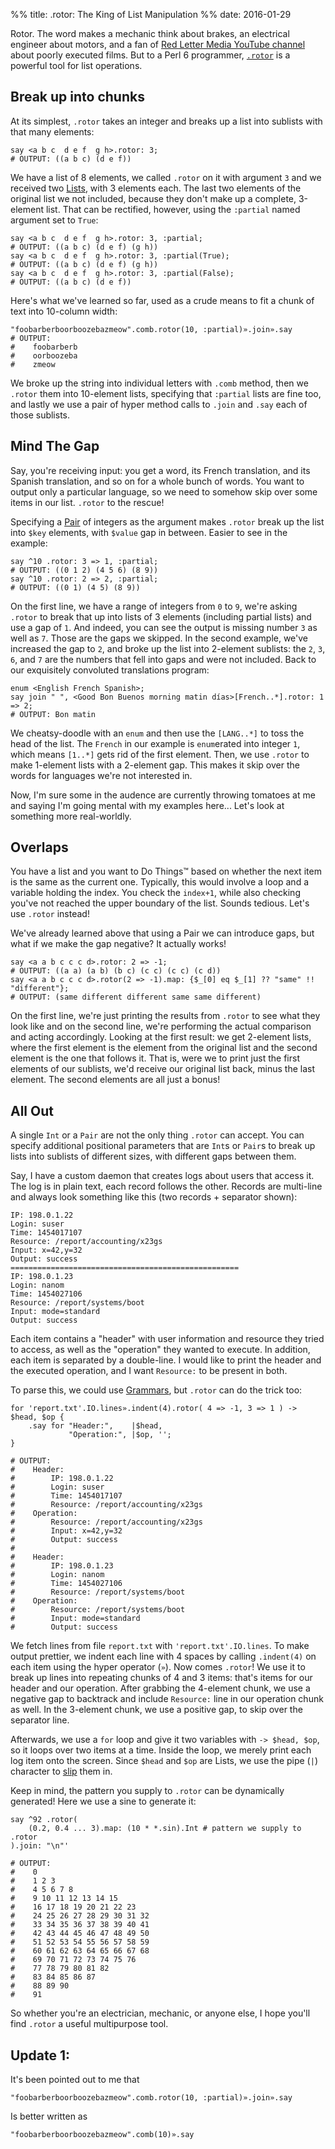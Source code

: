 %% title: .rotor: The King of List Manipulation
%% date: 2016-01-29

Rotor. The word makes a mechanic think about brakes, an electrical engineer about motors, and a fan of [Red Letter Media YouTube channel](https://www.youtube.com/watch?v=s76vZATqLrE) about poorly executed films. But to a Perl 6 programmer, [`.rotor`](http://docs.perl6.org/routine/rotor) is a powerful tool for list operations.

## Break up into chunks

At its simplest, `.rotor` takes an integer and breaks up a list into sublists with that many elements:

    say <a b c  d e f  g h>.rotor: 3;
    # OUTPUT: ((a b c) (d e f))

We have a list of 8 elements, we called `.rotor` on it with argument `3` and we received two [Lists](http://docs.perl6.org/type/List), with 3 elements each. The last two elements of the original list we
not included, because they don't make up a complete, 3-element list. That can be rectified, however, using
the `:partial` named argument set to `True`:

    say <a b c  d e f  g h>.rotor: 3, :partial;
    # OUTPUT: ((a b c) (d e f) (g h))
    say <a b c  d e f  g h>.rotor: 3, :partial(True);
    # OUTPUT: ((a b c) (d e f) (g h))
    say <a b c  d e f  g h>.rotor: 3, :partial(False);
    # OUTPUT: ((a b c) (d e f))

Here's what we've learned so far, used as a crude means to fit a chunk of text into 10-column width:

    "foobarberboorboozebazmeow".comb.rotor(10, :partial)».join».say
    # OUTPUT:
    #    foobarberb
    #    oorboozeba
    #    zmeow

We broke up the string into individual letters with `.comb` method, then we `.rotor` them into 10-element lists,
specifying that `:partial` lists are fine too, and lastly we use a pair of hyper method calls to `.join` and `.say` each of those sublists.

## Mind The Gap

Say, you're receiving input: you get a word, its French translation, and its Spanish translation, and so on for a whole bunch of words. You want to output only a particular language, so we need to somehow skip over some items in our list. `.rotor` to the rescue!

Specifying a [Pair](http://docs.perl6.org/type/Pair) of integers as the argument makes `.rotor` break up the list into `$key` elements, with `$value` gap in between. Easier to see in the example:

    say ^10 .rotor: 3 => 1, :partial;
    # OUTPUT: ((0 1 2) (4 5 6) (8 9))
    say ^10 .rotor: 2 => 2, :partial;
    # OUTPUT: ((0 1) (4 5) (8 9))

On the first line, we have a range of integers from `0` to `9`, we're asking `.rotor` to break that up into lists
of 3 elements (including partial lists) and use a gap of `1`. And indeed, you can see the output is missing number
`3` as well as `7`. Those are the gaps we skipped. In the second example, we've increased the gap to `2`, and broke
up the list into 2-element sublists: the `2`, `3`, `6`, and `7` are the numbers that fell into gaps and were not included. Back to our exquisitely convoluted translations program:

    enum <English French Spanish>;
    say join " ", <Good Bon Buenos morning matin días>[French..*].rotor: 1 => 2;
    # OUTPUT: Bon matin

We cheatsy-doodle with an `enum` and then use the `[LANG..*]` to toss the head of the list. The `French` in our
example is `enum`erated into integer `1`, which means `[1..*]` gets rid of the first element. Then, we use `.rotor` to make
1-element lists with a 2-element gap. This makes it skip over the words for languages we're not interested in.

Now, I'm sure some in the audence are currently throwing tomatoes at me and saying I'm going mental with my examples here... Let's look at something more real-worldly.

## Overlaps

You have a list and you want to Do Things™ based on whether the next item is the same as the current one. Typically,
this would involve a loop and a variable holding the index. You check the `index+1`, while also checking you've
not reached the upper boundary of the list. Sounds tedious. Let's use `.rotor` instead!

We've already learned above that using a Pair we can introduce gaps, but what if we make the gap negative? It actually works!

    say <a a b c c c d>.rotor: 2 => -1;
    # OUTPUT: ((a a) (a b) (b c) (c c) (c c) (c d))
    say <a a b c c c d>.rotor(2 => -1).map: {$_[0] eq $_[1] ?? "same" !! "different"};
    # OUTPUT: (same different different same same different)

On the first line, we're just printing the results from `.rotor` to see what they look like and on the second line,
we're performing the actual comparison and acting accordingly. Looking at the first result: we get 2-element lists,
where the first element is the element from the original list and the second element is the one that follows it. That
is, were we to print just the first elements of our sublists, we'd receive our original list back, minus the last element. The second elements are all just a bonus!

## All Out

A single `Int` or a `Pair` are not the only thing `.rotor` can accept. You can specify additional positional parameters that are `Int`s or `Pair`s to break up lists into sublists of different sizes, with different gaps between
them.

Say, I have a custom daemon that creates logs about users that access it. The log is in plain text, each record
follows the other. Records are multi-line and always look something like this (two records + separator shown):

    IP: 198.0.1.22
    Login: suser
    Time: 1454017107
    Resource: /report/accounting/x23gs
    Input: x=42,y=32
    Output: success
    ===================================================
    IP: 198.0.1.23
    Login: nanom
    Time: 1454027106
    Resource: /report/systems/boot
    Input: mode=standard
    Output: success

Each item contains a "header" with user information and resource they tried to access, as well as the "operation"
they wanted to execute. In addition, each item is separated by a double-line. I would like to print the header and
the executed operation, and I want `Resource:` to be present in both.

To parse this, we could use [Grammars](http://docs.perl6.org/language/grammars), but `.rotor` can do the trick too:

    for 'report.txt'.IO.lines».indent(4).rotor( 4 => -1, 3 => 1 ) -> $head, $op {
        .say for "Header:",    |$head,
                 "Operation:", |$op, '';
    }

    # OUTPUT:
    #    Header:
    #        IP: 198.0.1.22
    #        Login: suser
    #        Time: 1454017107
    #        Resource: /report/accounting/x23gs
    #    Operation:
    #        Resource: /report/accounting/x23gs
    #        Input: x=42,y=32
    #        Output: success
    #
    #    Header:
    #        IP: 198.0.1.23
    #        Login: nanom
    #        Time: 1454027106
    #        Resource: /report/systems/boot
    #    Operation:
    #        Resource: /report/systems/boot
    #        Input: mode=standard
    #        Output: success

We fetch lines from file `report.txt` with `'report.txt'.IO.lines`. To make output prettier, we indent each line
with 4 spaces by calling `.indent(4)` on each item using the hyper operator (`»`). Now comes `.rotor`!
We use it to break up lines into repeating chunks of 4 and 3 items: that's items for our header
and our operation. After grabbing the 4-element chunk, we use a negative gap to backtrack and include `Resource:`
line in our operation chunk as well. In the 3-element chunk, we use a positive gap, to skip over the separator line.

Afterwards, we use a `for` loop and give it two variables with `-> $head, $op`, so it loops over two items at a time.
Inside the loop, we merely print each log item onto the screen. Since `$head` and `$op` are Lists, we use the pipe
(`|`) character to [slip](http://docs.perl6.org/type/Slip) them in.

Keep in mind, the pattern you supply to `.rotor` can be dynamically generated! Here we use a sine to generate it:

    say ^92 .rotor(
        (0.2, 0.4 ... 3).map: (10 * *.sin).Int # pattern we supply to .rotor
    ).join: "\n"'

    # OUTPUT:
    #    0
    #    1 2 3
    #    4 5 6 7 8
    #    9 10 11 12 13 14 15
    #    16 17 18 19 20 21 22 23
    #    24 25 26 27 28 29 30 31 32
    #    33 34 35 36 37 38 39 40 41
    #    42 43 44 45 46 47 48 49 50
    #    51 52 53 54 55 56 57 58 59
    #    60 61 62 63 64 65 66 67 68
    #    69 70 71 72 73 74 75 76
    #    77 78 79 80 81 82
    #    83 84 85 86 87
    #    88 89 90
    #    91

So whether you're an electrician, mechanic, or anyone else, I hope you'll find `.rotor` a useful multipurpose tool.

## Update 1:

It's been pointed out to me that

    "foobarberboorboozebazmeow".comb.rotor(10, :partial)».join».say

Is better written as

    "foobarberboorboozebazmeow".comb(10)».say
